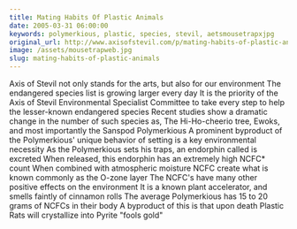 ```yaml
---
title: Mating Habits Of Plastic Animals
date: 2005-03-31 06:00:00
keywords: polymerkious, plastic, species, stevil, aetsmousetrapxjpg
original_url: http://www.axisofstevil.com/p/mating-habits-of-plastic-animals
image: /assets/mousetrapweb.jpg
slug: mating-habits-of-plastic-animals
---
```


Axis of Stevil not only stands for the arts, but also for our environment The endangered species list is growing larger every day It is the priority of the Axis of Stevil Environmental Specialist Committee to take every step to help the lesser-known endangered species Recent studies show a dramatic change in the number of such species as, The Hi-Ho-cheerio tree, Ewoks, and most importantly the Sanspod Polymerkious
A prominent byproduct of the Polymerkious&#039; unique behavior of setting  is a key environmental necessity As the Polymerkious sets his traps, an endorphin called  is excreted When released, this endorphin has an extremely high NCFC* count When combined with atmospheric moisture NCFC create what is known commonly as the O-zone layer The NCFC&#039;s have many other positive effects on the environment It is a known plant accelerator, and smells faintly of cinnamon rolls The average Polymerkious has 15 to 20 grams of NCFCs in their body A byproduct of this is that upon death Plastic Rats will crystallize into Pyrite &quot;fools gold&quot;

